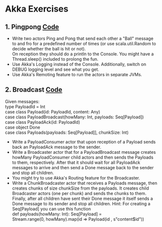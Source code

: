 # Akka Exercises

## 1. Pingpong [Code](PingPong.scala)
* Write two actors Ping and Pong that send each other a "Ball" message to and fro
for a predefined number of times (or use scala.util.Random to decide whether the ball is hit or not).  
On reception they should do a println to the Console. You might have a Thread.sleep() included to prolong the fun.
* Use Akka's Logging instead of the Console. Additionally, switch on DEBUG logging level and see what you get.
* Use Akka's Remoting feature to run the actors in separate JVMs.

## 2. Broadcast [Code](PayloadBroadcast.scala)
Given messages:  
type PayloadId = Int  
case class Payload(id: PayloadId, content: Any)  
case class PayloadBroadcast(howMany: Int, payloads: Seq[Payload])  
case class PayloadAck(id: PayloadId)  
case object Done  
case class Payloads(payloads: Seq[Payload]], chunkSize: Int)
* Write a PayloadConsumer actor that upon reception of a Payload sends back an PayloadAck message to the sender.
* Write a Broadcaster actor that for a PayloadBroadcast message creates howMany PayloadConsumer child actors and then sends the Payloads to them, respectively. After that it should wait for all PayloadAck messages to arrive and then send a Done message back to the sender and stop all children.
* You might try to use Akka's Routing feature for the Broadcaster.
* Write a ChunkBroadcaster actor that receives a Payloads message, then creates chunks of size chunkSize from the payloads. It creates child Broadcaster actors (one per chunk) and sends the chunks to them. Finally, after all children have sent their Done message it itself sends a Done message to its sender and stop all children.
Hint: For creating a Seq[Payload] you can use this function  
def payloads(howMany: Int): Seq[Payload] =  
  Stream.range(0, howMany).map(id => Payload(id , s"content$id"))
